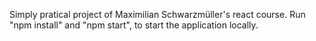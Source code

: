 Simply pratical project of Maximilian Schwarzmüller's react course. Run "npm install" and "npm start", to start the application locally.

